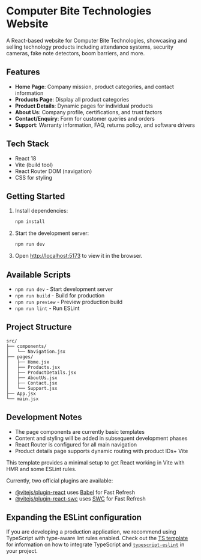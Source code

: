 # Computer Bite Technologies Website

A React-based website for Computer Bite Technologies, showcasing and selling technology products including attendance systems, security cameras, fake note detectors, boom barriers, and more.

## Features

- **Home Page**: Company mission, product categories, and contact information
- **Products Page**: Display all product categories  
- **Product Details**: Dynamic pages for individual products
- **About Us**: Company profile, certifications, and trust factors
- **Contact/Enquiry**: Form for customer queries and orders
- **Support**: Warranty information, FAQ, returns policy, and software drivers

## Tech Stack

- React 18
- Vite (build tool)
- React Router DOM (navigation)
- CSS for styling

## Getting Started

1. Install dependencies:
   ```bash
   npm install
   ```

2. Start the development server:
   ```bash
   npm run dev
   ```

3. Open [http://localhost:5173](http://localhost:5173) to view it in the browser.

## Available Scripts

- `npm run dev` - Start development server
- `npm run build` - Build for production
- `npm run preview` - Preview production build
- `npm run lint` - Run ESLint

## Project Structure

```
src/
├── components/
│   └── Navigation.jsx
├── pages/
│   ├── Home.jsx
│   ├── Products.jsx
│   ├── ProductDetails.jsx
│   ├── AboutUs.jsx
│   ├── Contact.jsx
│   └── Support.jsx
├── App.jsx
└── main.jsx
```

## Development Notes

- The page components are currently basic templates
- Content and styling will be added in subsequent development phases
- React Router is configured for all main navigation
- Product details page supports dynamic routing with product IDs+ Vite

This template provides a minimal setup to get React working in Vite with HMR and some ESLint rules.

Currently, two official plugins are available:

- [@vitejs/plugin-react](https://github.com/vitejs/vite-plugin-react/blob/main/packages/plugin-react) uses [Babel](https://babeljs.io/) for Fast Refresh
- [@vitejs/plugin-react-swc](https://github.com/vitejs/vite-plugin-react/blob/main/packages/plugin-react-swc) uses [SWC](https://swc.rs/) for Fast Refresh

## Expanding the ESLint configuration

If you are developing a production application, we recommend using TypeScript with type-aware lint rules enabled. Check out the [TS template](https://github.com/vitejs/vite/tree/main/packages/create-vite/template-react-ts) for information on how to integrate TypeScript and [`typescript-eslint`](https://typescript-eslint.io) in your project.
